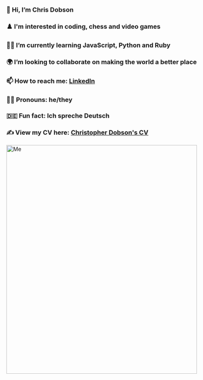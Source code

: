### 👋 Hi, I’m Chris Dobson
### ♟️ I'm interested in coding, chess and video games
### 👨‍💻 I’m currently learning JavaScript, Python and Ruby
### 🌍 I’m looking to collaborate on making the world a better place
### 📫 How to reach me: [LinkedIn](https://www.linkedin.com/in/christopher-d-572004256/)
### 🏳️‍🌈 Pronouns: he/they
### 🇩🇪 Fun fact: Ich spreche Deutsch
### ✍️ View my CV here: [Christopher Dobson's CV](https://chrisdobson.github.io/web/)
 <img
      src="Me.jpg"
      alt="Me"
      width="500"
      height="600" />
